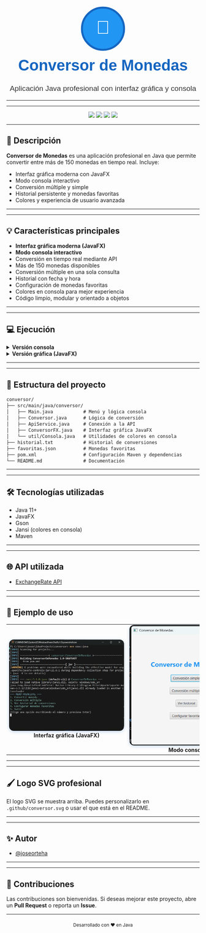 
<div align="center">
    <svg width="120" height="120" viewBox="0 0 120 120" fill="none" xmlns="http://www.w3.org/2000/svg">
        <circle cx="60" cy="60" r="55" fill="#2196F3" stroke="#1565C0" stroke-width="5"/>
        <text x="50%" y="50%" dominant-baseline="middle" text-anchor="middle" font-size="48" fill="#fff" font-family="Arial">💱</text>
    </svg>
    <h1 style="font-size:2.5rem; color:#1565C0; font-family:Arial, sans-serif; margin-top:10px;">Conversor de Monedas</h1>
    <p style="font-size:1.2rem; color:#333; font-family:Arial, sans-serif;">Aplicación Java profesional con interfaz gráfica y consola</p>
</div>

---


---

<div align="center">
    <img src="https://img.shields.io/badge/Java-11%2B-blue?logo=java"/>
    <img src="https://img.shields.io/badge/JavaFX-UI-blueviolet?logo=java"/>
    <img src="https://img.shields.io/badge/Maven-Build-orange?logo=apachemaven"/>
    <img src="https://img.shields.io/badge/API-ExchangeRate-green?logo=exchange"/>
</div>

---

## 🚀 Descripción

**Conversor de Monedas** es una aplicación profesional en Java que permite convertir entre más de 150 monedas en tiempo real. Incluye:

- Interfaz gráfica moderna con JavaFX
- Modo consola interactivo
- Conversión múltiple y simple
- Historial persistente y monedas favoritas
- Colores y experiencia de usuario avanzada

---


---

## 💡 Características principales

<ul>
    <li><b>Interfaz gráfica moderna (JavaFX)</b></li>
    <li><b>Modo consola interactivo</b></li>
    <li>Conversión en tiempo real mediante API</li>
    <li>Más de 150 monedas disponibles</li>
    <li>Conversión múltiple en una sola consulta</li>
    <li>Historial con fecha y hora</li>
    <li>Configuración de monedas favoritas</li>
    <li>Colores en consola para mejor experiencia</li>
    <li>Código limpio, modular y orientado a objetos</li>
</ul>

---


---

## 💻 Ejecución

<details>
    <summary><b>Versión consola</b></summary>

    ```bash
    mvn exec:java
    ```
</details>

<details>
    <summary><b>Versión gráfica (JavaFX)</b></summary>

    ```bash
    mvn javafx:run
    ```
</details>

---


---

## 📂 Estructura del proyecto

```text
conversor/
├── src/main/java/conversor/
│   ├── Main.java           # Menú y lógica consola
│   ├── Conversor.java      # Lógica de conversión
│   ├── ApiService.java     # Conexión a la API
│   ├── ConversorFX.java    # Interfaz gráfica JavaFX
│   └── util/Consola.java   # Utilidades de colores en consola
├── historial.txt           # Historial de conversiones
├── favoritas.json          # Monedas favoritas
├── pom.xml                 # Configuración Maven y dependencias
└── README.md               # Documentación
```

---


---

## 🛠️ Tecnologías utilizadas

<ul>
    <li>Java 11+</li>
    <li>JavaFX</li>
    <li>Gson</li>
    <li>Jansi (colores en consola)</li>
    <li>Maven</li>
</ul>

---


---

## 🌐 API utilizada

- <a href="https://www.exchangerate-api.com/" target="_blank">ExchangeRate API</a>

---


---

## 📄 Ejemplo de uso


<div align="center">
    <table>
        <tr>
            <td align="center">
                    <img src="image.png" alt="Demo Interfaz Gráfica" style="border-radius:12px; box-shadow:0 2px 8px #1565C044; max-width:300px;"/>
                <br/>
                <b>Interfaz gráfica (JavaFX)</b>
            </td>
            <td align="center">
                    <img src="image1.png" alt="Demo Consola" style="border-radius:12px; box-shadow:0 2px 8px #1565C044; max-width:300px;"/>
                <br/>
                <b>Modo consola</b>
            </td>
        </tr>
    </table>
</div>

---


---

## 🖌️ Logo SVG profesional

El logo SVG se muestra arriba. Puedes personalizarlo en `.github/conversor.svg` o usar el que está en el README.

---


---

## ✨ Autor

- [@joseorteha](https://github.com/joseorteha)

---


---

## 📨 Contribuciones

Las contribuciones son bienvenidas. Si deseas mejorar este proyecto, abre un <b>Pull Request</b> o reporta un <b>Issue</b>.

---

<div align="center">
    <sub>Desarrollado con ❤️ en Java</sub>
</div>
